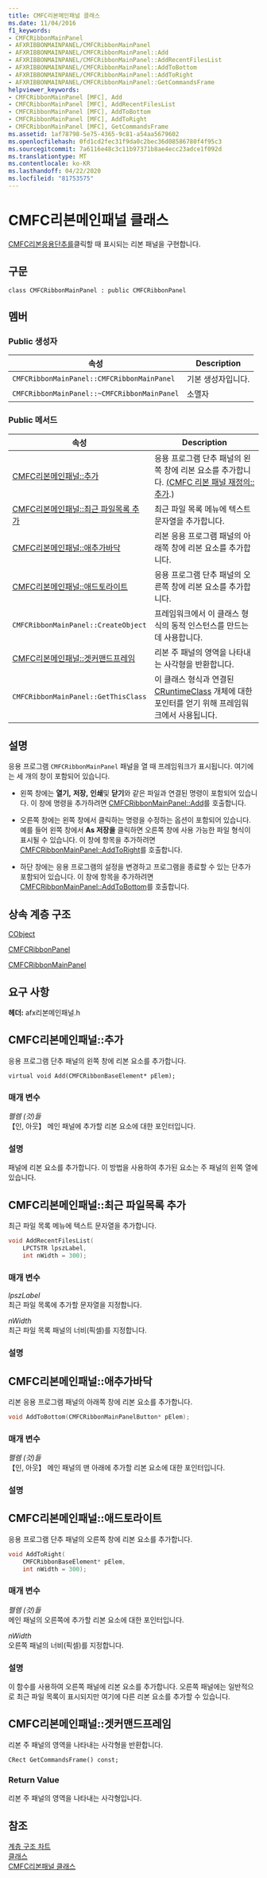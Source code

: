 ```yaml
---
title: CMFC리본메인패널 클래스
ms.date: 11/04/2016
f1_keywords:
- CMFCRibbonMainPanel
- AFXRIBBONMAINPANEL/CMFCRibbonMainPanel
- AFXRIBBONMAINPANEL/CMFCRibbonMainPanel::Add
- AFXRIBBONMAINPANEL/CMFCRibbonMainPanel::AddRecentFilesList
- AFXRIBBONMAINPANEL/CMFCRibbonMainPanel::AddToBottom
- AFXRIBBONMAINPANEL/CMFCRibbonMainPanel::AddToRight
- AFXRIBBONMAINPANEL/CMFCRibbonMainPanel::GetCommandsFrame
helpviewer_keywords:
- CMFCRibbonMainPanel [MFC], Add
- CMFCRibbonMainPanel [MFC], AddRecentFilesList
- CMFCRibbonMainPanel [MFC], AddToBottom
- CMFCRibbonMainPanel [MFC], AddToRight
- CMFCRibbonMainPanel [MFC], GetCommandsFrame
ms.assetid: 1af78798-5e75-4365-9c81-a54aa5679602
ms.openlocfilehash: 0fd1cd2fec31f9da0c2bec36d08586780f4f95c3
ms.sourcegitcommit: 7a6116e48c3c11b97371b8ae4ecc23adce1f092d
ms.translationtype: MT
ms.contentlocale: ko-KR
ms.lasthandoff: 04/22/2020
ms.locfileid: "81753575"
---
```

# <a name="cmfcribbonmainpanel-class"></a>CMFC리본메인패널 클래스

[CMFC리본응용단추를](../../mfc/reference/cmfcribbonapplicationbutton-class.md)클릭할 때 표시되는 리본 패널을 구현합니다.

## <a name="syntax"></a>구문

```
class CMFCRibbonMainPanel : public CMFCRibbonPanel
```

## <a name="members"></a>멤버

### <a name="public-constructors"></a>Public 생성자

|속성|Description|
|----------|-----------------|
|`CMFCRibbonMainPanel::CMFCRibbonMainPanel`|기본 생성자입니다.|
|`CMFCRibbonMainPanel::~CMFCRibbonMainPanel`|소멸자|

### <a name="public-methods"></a>Public 메서드

|속성|Description|
|----------|-----------------|
|[CMFC리본메인패널::추가](#add)|응용 프로그램 단추 패널의 왼쪽 창에 리본 요소를 추가합니다. [(CMFC 리본 패널 재정의::추가](../../mfc/reference/cmfcribbonpanel-class.md#add).)|
|[CMFC리본메인패널::최근 파일목록 추가](#addrecentfileslist)|최근 파일 목록 메뉴에 텍스트 문자열을 추가합니다.|
|[CMFC리본메인패널::애추가바닥](#addtobottom)|리본 응용 프로그램 패널의 아래쪽 창에 리본 요소를 추가합니다.|
|[CMFC리본메인패널::애드토라이트](#addtoright)|응용 프로그램 단추 패널의 오른쪽 창에 리본 요소를 추가합니다.|
|`CMFCRibbonMainPanel::CreateObject`|프레임워크에서 이 클래스 형식의 동적 인스턴스를 만드는 데 사용합니다.|
|[CMFC리본메인패널::겟커맨드프레임](#getcommandsframe)|리본 주 패널의 영역을 나타내는 사각형을 반환합니다.|
|`CMFCRibbonMainPanel::GetThisClass`|이 클래스 형식과 연결된 [CRuntimeClass](../../mfc/reference/cruntimeclass-structure.md) 개체에 대한 포인터를 얻기 위해 프레임워크에서 사용됩니다.|

## <a name="remarks"></a>설명

응용 프로그램 `CMFCRibbonMainPanel` 패널을 열 때 프레임워크가 표시됩니다. 여기에는 세 개의 창이 포함되어 있습니다.

- 왼쪽 창에는 **열기,** **저장,** **인쇄**및 **닫기**와 같은 파일과 연결된 명령이 포함되어 있습니다. 이 창에 명령을 추가하려면 [CMFCRibbonMainPanel::Add](#add)를 호출합니다.

- 오른쪽 창에는 왼쪽 창에서 클릭하는 명령을 수정하는 옵션이 포함되어 있습니다. 예를 들어 왼쪽 창에서 **As 저장을** 클릭하면 오른쪽 창에 사용 가능한 파일 형식이 표시될 수 있습니다. 이 창에 항목을 추가하려면 [CMFCRibbonMainPanel::AddToRight](#addtoright)를 호출합니다.

- 하단 창에는 응용 프로그램의 설정을 변경하고 프로그램을 종료할 수 있는 단추가 포함되어 있습니다. 이 창에 항목을 추가하려면 [CMFCRibbonMainPanel::AddToBottom](#addtobottom)를 호출합니다.

## <a name="inheritance-hierarchy"></a>상속 계층 구조

[CObject](../../mfc/reference/cobject-class.md)

[CMFCRibbonPanel](../../mfc/reference/cmfcribbonpanel-class.md)

[CMFCRibbonMainPanel](../../mfc/reference/cmfcribbonmainpanel-class.md)

## <a name="requirements"></a>요구 사항

**헤더:** afx리본메인패널.h

## <a name="cmfcribbonmainpaneladd"></a><a name="add"></a>CMFC리본메인패널::추가

응용 프로그램 단추 패널의 왼쪽 창에 리본 요소를 추가합니다.

```
virtual void Add(CMFCRibbonBaseElement* pElem);
```

### <a name="parameters"></a>매개 변수

*펠렘 (것)들*<br/>
【인, 아웃】 메인 패널에 추가할 리본 요소에 대한 포인터입니다.

### <a name="remarks"></a>설명

패널에 리본 요소를 추가합니다. 이 방법을 사용하여 추가된 요소는 주 패널의 왼쪽 열에 있습니다.

## <a name="cmfcribbonmainpaneladdrecentfileslist"></a><a name="addrecentfileslist"></a>CMFC리본메인패널::최근 파일목록 추가

최근 파일 목록 메뉴에 텍스트 문자열을 추가합니다.

```cpp
void AddRecentFilesList(
    LPCTSTR lpszLabel,
    int nWidth = 300);
```

### <a name="parameters"></a>매개 변수

*lpszLabel*<br/>
최근 파일 목록에 추가할 문자열을 지정합니다.

*nWidth*<br/>
최근 파일 목록 패널의 너비(픽셀)를 지정합니다.

### <a name="remarks"></a>설명

## <a name="cmfcribbonmainpaneladdtobottom"></a><a name="addtobottom"></a>CMFC리본메인패널::애추가바닥

리본 응용 프로그램 패널의 아래쪽 창에 리본 요소를 추가합니다.

```cpp
void AddToBottom(CMFCRibbonMainPanelButton* pElem);
```

### <a name="parameters"></a>매개 변수

*펠렘 (것)들*<br/>
【인, 아웃】 메인 패널의 맨 아래에 추가할 리본 요소에 대한 포인터입니다.

### <a name="remarks"></a>설명

## <a name="cmfcribbonmainpaneladdtoright"></a><a name="addtoright"></a>CMFC리본메인패널::애드토라이트

응용 프로그램 단추 패널의 오른쪽 창에 리본 요소를 추가합니다.

```cpp
void AddToRight(
    CMFCRibbonBaseElement* pElem,
    int nWidth = 300);
```

### <a name="parameters"></a>매개 변수

*펠렘 (것)들*<br/>
메인 패널의 오른쪽에 추가할 리본 요소에 대한 포인터입니다.

*nWidth*<br/>
오른쪽 패널의 너비(픽셀)를 지정합니다.

### <a name="remarks"></a>설명

이 함수를 사용하여 오른쪽 패널에 리본 요소를 추가합니다. 오른쪽 패널에는 일반적으로 최근 파일 목록이 표시되지만 여기에 다른 리본 요소를 추가할 수 있습니다.

## <a name="cmfcribbonmainpanelgetcommandsframe"></a><a name="getcommandsframe"></a>CMFC리본메인패널::겟커맨드프레임

리본 주 패널의 영역을 나타내는 사각형을 반환합니다.

```
CRect GetCommandsFrame() const;
```

### <a name="return-value"></a>Return Value

리본 주 패널의 영역을 나타내는 사각형입니다.

## <a name="see-also"></a>참조

[계층 구조 차트](../../mfc/hierarchy-chart.md)<br/>
[클래스](../../mfc/reference/mfc-classes.md)<br/>
[CMFC리본패널 클래스](../../mfc/reference/cmfcribbonpanel-class.md)
